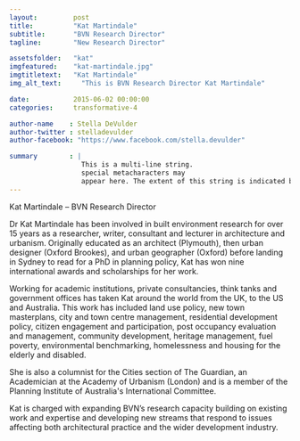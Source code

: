 ```yaml
---
layout:         post
title:          "Kat Martindale"
subtitle:       "BVN Research Director"
tagline:        "New Research Director"

assetsfolder:   "kat"
imgfeatured:    "kat-martindale.jpg"
imgtitletext:   "Kat Martindale"
img_alt_text:     "This is BVN Research Director Kat Martindale"

date:           2015-06-02 00:00:00
categories:     transformative-4

author-name    : Stella DeVulder
author-twitter : stelladevulder
author-facebook: "https://www.facebook.com/stella.devulder"

summary        : |
                  This is a multi-line string.
                  special metacharacters may
                  appear here. The extent of this string is indicated by indentation.
---
```


Kat Martindale – BVN Research Director

Dr Kat Martindale has been involved in built environment research for over 15 years as a researcher, writer, consultant and lecturer in architecture and urbanism. Originally educated as an architect (Plymouth), then urban designer (Oxford Brookes), and urban geographer (Oxford) before landing in Sydney to read for a PhD in planning policy, Kat has won nine international awards and scholarships for her work.

Working for academic institutions, private consultancies, think tanks and government offices has taken Kat around the world from the UK, to the US and Australia. This work has included land use policy, new town masterplans, city and town centre management, residential development policy, citizen engagement and participation, post occupancy evaluation and management, community development, heritage management, fuel poverty, environmental benchmarking, homelessness and housing for the elderly and disabled.

She is also a columnist for the Cities section of The Guardian, an Academician at the Academy of Urbanism (London) and is a member of the Planning Institute of Australia's International Committee.

Kat is charged with expanding BVN’s research capacity building on existing work and expertise and developing new streams that respond to issues affecting both architectural practice and the wider development industry.
